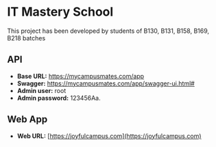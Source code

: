 # IT Mastery School

This project has been developed by students of B130, B131, B158, B169, B218 batches 

## API
* **Base URL:** https://mycampusmates.com/app
* **Swagger:** https://mycampusmates.com/app/swagger-ui.html#
* **Admin user:** root
* **Admin password:** 123456Aa.


## Web App
* **Web URL:** [https://joyfulcampus.com](https://joyfulcampus.com)
